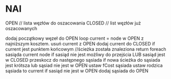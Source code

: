 # NAI
OPEN // lista węzłów do oszacowania
CLOSED // list węzłów już oszacowanych

dodaj początkowy węzeł do OPEN
loop
    current = node w OPEN z najniższym kosztem.
    usuń current z OPEN
    dodaj current do CLOSED
    if current jest punktem końcowym //ścieżka została znaleziona
        return
    foreach sasiąda current node
        if sasiąd nie jest możliwy do przejścia LUB sasiąd jest w CLOSED
            przeskocz do następnego sąsiada
        if nowa ścieżka do sąsiada jest krótsza lub sąsiad nie jest w OPEN
            ustaw fCost sąsiada
            ustaw rodzica sąsiada to current 
            if sasiąd nie jest w OPEN
                dodaj sąsiada do OPEN
